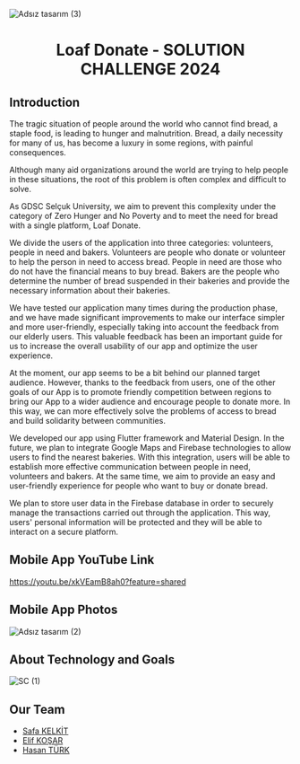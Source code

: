 
![Adsız tasarım (3)](https://github.com/safakelkit/solutionChallenge/assets/127013506/ff6c7217-c444-4de0-8717-8c7644957fed)


 # <h1 align="center">Loaf Donate - SOLUTION CHALLENGE 2024</h1>


 ##  Introduction

 The tragic situation of people around the world who cannot find bread, a staple food, is leading to hunger and malnutrition. Bread, a daily necessity for many of us, has become a luxury in some regions, with painful consequences.

Although many aid organizations around the world are trying to help people in these situations, the root of this problem is often complex and difficult to solve.

As GDSC Selçuk University, we aim to prevent this complexity under the category of Zero Hunger and No Poverty and to meet the need for bread with a single platform, Loaf Donate.

We divide the users of the application into three categories: volunteers, people in need and bakers. Volunteers are people who donate or volunteer to help the person in need to access bread. People in need are those who do not have the financial means to buy bread. Bakers are the people who determine the number of bread suspended in their bakeries and provide the necessary information about their bakeries.

We have tested our application many times during the production phase, and we have made significant improvements to make our interface simpler and more user-friendly, especially taking into account the feedback from our elderly users. This valuable feedback has been an important guide for us to increase the overall usability of our app and optimize the user experience.

At the moment, our app seems to be a bit behind our planned target audience. However, thanks to the feedback from users, one of the other goals of our App is to promote friendly competition between regions to bring our App to a wider audience and encourage people to donate more. In this way, we can more effectively solve the problems of access to bread and build solidarity between communities. 


We developed our app using Flutter framework and Material Design. In the future, we plan to integrate Google Maps and Firebase technologies to allow users to find the nearest bakeries. With this integration, users will be able to establish more effective communication between people in need, volunteers and bakers. At the same time, we aim to provide an easy and user-friendly experience for people who want to buy or donate bread.

We plan to store user data in the Firebase database in order to securely manage the transactions carried out through the application. This way, users' personal information will be protected and they will be able to interact on a secure platform.

 ##  Mobile App YouTube Link
 https://youtu.be/xkVEamB8ah0?feature=shared
 
 ##  Mobile App Photos
![Adsız tasarım (2)](https://github.com/safakelkit/solutionChallenge/assets/127013506/94c6ef7e-098a-4ab7-a81e-10e3cca5bef8)



 ##  About Technology and Goals
 ![SC (1)](https://github.com/safakelkit/solutionChallenge/assets/127013506/4e4071ad-8d2c-4f9f-bca4-d62991d203c2)

 ##  Our Team
 - [Safa KELKİT](https://github.com/safakelkit)
 - [Elif KOŞAR](https://github.com/Elf-kosar)
 - [Hasan TÜRK](https://github.com/Hasan-Trk)
